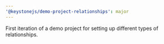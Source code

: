 ```yaml
---
'@keystonejs/demo-project-relationships': major
---
```


First iteration of a demo project for setting up different types of relationships.
